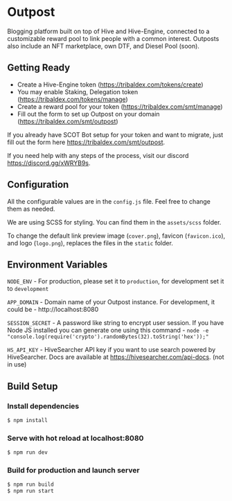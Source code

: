 # Outpost

Blogging platform built on top of Hive and Hive-Engine, connected to a customizable reward pool to link people with a common interest. Outposts also include an NFT marketplace, own DTF, and Diesel Pool (soon).

## Getting Ready

- Create a Hive-Engine token (https://tribaldex.com/tokens/create)
- You may enable Staking, Delegation token (https://tribaldex.com/tokens/manage)
- Create a reward pool for your token (https://tribaldex.com/smt/manage)
- Fill out the form to set up Outpost on your domain (https://tribaldex.com/smt/outpost)

If you already have SCOT Bot setup for your token and want to migrate, just fill out the form here https://tribaldex.com/smt/outpost.

If you need help with any steps of the process, visit our discord https://discord.gg/xWRYB9s.

## Configuration

All the configurable values are in the `config.js` file. Feel free to change them as needed.

We are using SCSS for styling. You can find them in the `assets/scss` folder.

To change the default link preview image (`cover.png`), favicon (`favicon.ico`), and logo (`logo.png`), replaces the files in the `static` folder.

## Environment Variables

`NODE_ENV` - For production, please set it to `production`, for development set it to `development`

`APP_DOMAIN` - Domain name of your Outpost instance. For development, it could be - http://localhost:8080

`SESSION_SECRET` - A password like string to encrypt user session. If you have Node JS installed you can generate one using this command - `node -e "console.log(require('crypto').randomBytes(32).toString('hex'));"`

`HS_API_KEY` - HiveSearcher API key if you want to use search powered by HiveSearcher. Docs are available at https://hivesearcher.com/api-docs. (not in use)

## Build Setup

### Install dependencies

```bash
$ npm install
```

### Serve with hot reload at localhost:8080

```bash
$ npm run dev
```

### Build for production and launch server

```bash
$ npm run build
$ npm run start
```
